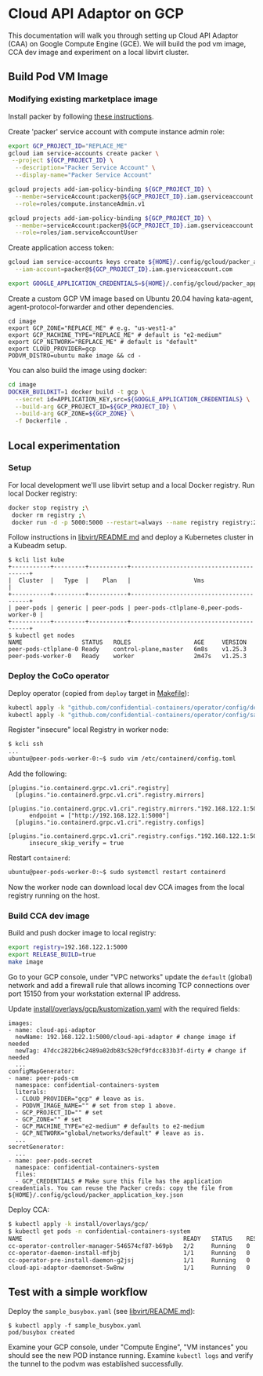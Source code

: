 # Cloud API Adaptor on GCP

This documentation will walk you through setting up Cloud API Adaptor (CAA)
on Google Compute Engine (GCE). We will build the pod vm image, CCA dev image and experiment on a local libvirt cluster.

## Build Pod VM Image

### Modifying existing marketplace image
Install packer by following [these instructions](https://learn.hashicorp.com/tutorials/packer/get-started-install-cli).

Create 'packer' service account with compute instance admin role:

```bash
export GCP_PROJECT_ID="REPLACE_ME"
gcloud iam service-accounts create packer \
 --project ${GCP_PROJECT_ID} \
  --description="Packer Service Account" \
  --display-name="Packer Service Account"

gcloud projects add-iam-policy-binding ${GCP_PROJECT_ID} \
  --member=serviceAccount:packer@${GCP_PROJECT_ID}.iam.gserviceaccount.com \
  --role=roles/compute.instanceAdmin.v1

gcloud projects add-iam-policy-binding ${GCP_PROJECT_ID} \
  --member=serviceAccount:packer@${GCP_PROJECT_ID}.iam.gserviceaccount.com \
  --role=roles/iam.serviceAccountUser
```

Create application access token:

```bash
gcloud iam service-accounts keys create ${HOME}/.config/gcloud/packer_application_key.json \
  --iam-account=packer@${GCP_PROJECT_ID}.iam.gserviceaccount.com

export GOOGLE_APPLICATION_CREDENTIALS=${HOME}/.config/gcloud/packer_application_key.json
```

Create a custom GCP VM image based on Ubuntu 20.04 having kata-agent, agent-protocol-forwarder and other dependencies.

```
cd image
export GCP_ZONE="REPLACE_ME" # e.g. "us-west1-a"
export GCP_MACHINE_TYPE="REPLACE_ME" # default is "e2-medium"
export GCP_NETWORK="REPLACE_ME" # default is "default"
export CLOUD_PROVIDER=gcp
PODVM_DISTRO=ubuntu make image && cd -
```

You can also build the image using docker:

```bash
cd image
DOCKER_BUILDKIT=1 docker build -t gcp \
  --secret id=APPLICATION_KEY,src=${GOOGLE_APPLICATION_CREDENTIALS} \
  --build-arg GCP_PROJECT_ID=${GCP_PROJECT_ID} \
  --build-arg GCP_ZONE=${GCP_ZONE} \
  -f Dockerfile .
```

## Local experimentation

### Setup

For local development we'll use libvirt setup and a local Docker registry.
Run local Docker registry:

```bash
docker stop registry ;\
 docker rm registry ;\
 docker run -d -p 5000:5000 --restart=always --name registry registry:2.7.0
```

Follow instructions in [libvirt/README.md](../libvirt/README.md) and deploy a
Kubernetes cluster in a Kubeadm setup.

```
$ kcli list kube
+-----------+---------+-----------+-----------------------------------------+
|  Cluster  |   Type  |    Plan   |                  Vms                    |
+-----------+---------+-----------+-----------------------------------------+
| peer-pods | generic | peer-pods | peer-pods-ctlplane-0,peer-pods-worker-0 |
+-----------+---------+-----------+-----------------------------------------+
$ kubectl get nodes
NAME                 STATUS   ROLES                  AGE     VERSION
peer-pods-ctlplane-0 Ready    control-plane,master   6m8s    v1.25.3
peer-pods-worker-0   Ready    worker                 2m47s   v1.25.3
```

### Deploy the CoCo operator

Deploy operator (copied from `deploy` target in [Makefile](../Makefile)):

```bash
kubectl apply -k "github.com/confidential-containers/operator/config/default"
kubectl apply -k "github.com/confidential-containers/operator/config/samples/ccruntime/peer-pods"
```

Register "insecure" local Registry in worker node:

```bash
$ kcli ssh
...
ubuntu@peer-pods-worker-0:~$ sudo vim /etc/containerd/config.toml
```

Add the following:

```
[plugins."io.containerd.grpc.v1.cri".registry]
  [plugins."io.containerd.grpc.v1.cri".registry.mirrors]
    [plugins."io.containerd.grpc.v1.cri".registry.mirrors."192.168.122.1:5000"]
      endpoint = ["http://192.168.122.1:5000"]
  [plugins."io.containerd.grpc.v1.cri".registry.configs]
    [plugins."io.containerd.grpc.v1.cri".registry.configs."192.168.122.1:5000".tls]
      insecure_skip_verify = true
```

Restart `containerd`:

```bash
ubuntu@peer-pods-worker-0:~$ sudo systemctl restart containerd
```

Now the worker node can download local dev CCA images from the local registry running on the host.

### Build CCA dev image

Build and push docker image to local registry:

```bash
export registry=192.168.122.1:5000
export RELEASE_BUILD=true
make image
```

Go to your GCP console, under "VPC networks" update the `default` (global) network and add a firewall rule that allows incoming TCP connections
over port 15150 from your workstation external IP address.

Update [install/overlays/gcp/kustomization.yaml](../install/overlays/gcp/kustomization.yaml) with the required fields:

```
images:
- name: cloud-api-adaptor
  newName: 192.168.122.1:5000/cloud-api-adaptor # change image if needed
  newTag: 47dcc2822b6c2489a02db83c520cf9fdcc833b3f-dirty # change if needed
  ...
configMapGenerator:
- name: peer-pods-cm
  namespace: confidential-containers-system
  literals:
  - CLOUD_PROVIDER="gcp" # leave as is.
  - PODVM_IMAGE_NAME="" # set from step 1 above.
  - GCP_PROJECT_ID="" # set
  - GCP_ZONE="" # set
  - GCP_MACHINE_TYPE="e2-medium" # defaults to e2-medium
  - GCP_NETWORK="global/networks/default" # leave as is.
  ...
secretGenerator:
  ...
- name: peer-pods-secret
  namespace: confidential-containers-system
  files:
  - GCP_CREDENTIALS # Make sure this file has the application creadentials. You can reuse the Packer creds: copy the file from ${HOME}/.config/gcloud/packer_application_key.json
```

Deploy CCA:

```bash
$ kubectl apply -k install/overlays/gcp/
$ kubectl get pods -n confidential-containers-system
NAME                                              READY   STATUS    RESTARTS   AGE
cc-operator-controller-manager-546574cf87-b69pb   2/2     Running   0          7d10h
cc-operator-daemon-install-mfjbj                  1/1     Running   0          7d10h
cc-operator-pre-install-daemon-g2jsj              1/1     Running   0          7d10h
cloud-api-adaptor-daemonset-5w8nw                 1/1     Running   0          7s
```

## Test with a simple workflow

Deploy the `sample_busybox.yaml` (see [libvirt/README.md](../libvirt/README.md)):

```
$ kubectl apply -f sample_busybox.yaml
pod/busybox created
```

Examine your GCP console, under "Compute Engine", "VM instances" you should see the new POD instance running.
Examine `kubectl logs` and verify the tunnel to the podvm was established successfully.

